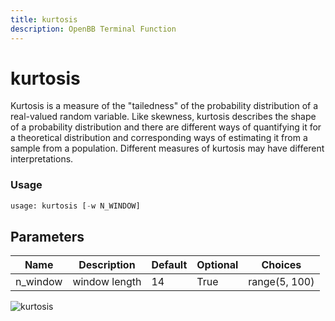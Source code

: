 ```yaml
---
title: kurtosis
description: OpenBB Terminal Function
---
```


# kurtosis

Kurtosis is a measure of the "tailedness" of the probability distribution of a real-valued random variable. Like skewness, kurtosis describes the shape of a probability distribution and there are different ways of quantifying it for a theoretical distribution and corresponding ways of estimating it from a sample from a population. Different measures of kurtosis may have different interpretations.

### Usage 
```python
usage: kurtosis [-w N_WINDOW]
```

## Parameters

| Name | Description | Default | Optional | Choices |
| ---- | ----------- | ------- | -------- | ------- |
| n_window | window length | 14 | True | range(5, 100) |


![kurtosis](https://user-images.githubusercontent.com/46355364/154307174-68671146-9551-4c2f-a179-db1d4b20b992.png)

